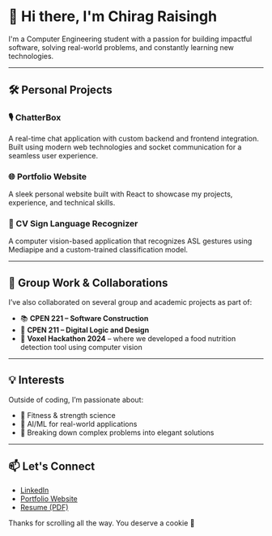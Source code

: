 # 👋 Hi there, I'm Chirag Raisingh

I'm a Computer Engineering student with a passion for building impactful software, solving real-world problems, and constantly learning new technologies.

---

## 🛠️ Personal Projects

### 🎙️ ChatterBox
A real-time chat application with custom backend and frontend integration. Built using modern web technologies and socket communication for a seamless user experience.

### 🌐 Portfolio Website
A sleek personal website built with React to showcase my projects, experience, and technical skills.

### 🧠 CV Sign Language Recognizer
A computer vision-based application that recognizes ASL gestures using Mediapipe and a custom-trained classification model.

---

## 👥 Group Work & Collaborations

I’ve also collaborated on several group and academic projects as part of:

- 📚 **CPEN 221 – Software Construction**  
- 🔧 **CPEN 211 – Digital Logic and Design**  
- 🧪 **Voxel Hackathon 2024** – where we developed a food nutrition detection tool using computer vision

---

## 💡 Interests

Outside of coding, I’m passionate about:
- 💪 Fitness & strength science
- 🤖 AI/ML for real-world applications
- 🧩 Breaking down complex problems into elegant solutions

---

## 📫 Let's Connect

- [LinkedIn](www.linkedin.com/in/chirag-raisingh)
- [Portfolio Website](https://github.com/ChiragRaisingh/Portfolio-App) 
- [Resume (PDF)](#) 


Thanks for scrolling all the way. You deserve a cookie 🍪
